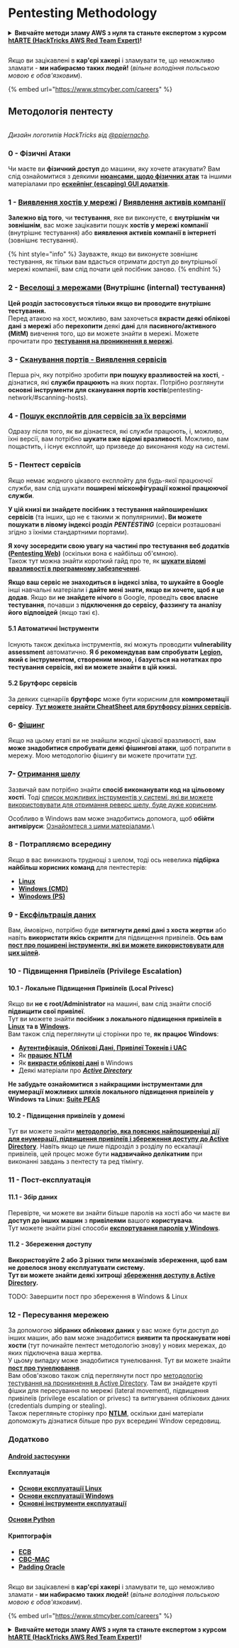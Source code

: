 # Pentesting Methodology

<details>

<summary><strong>Вивчайте методи зламу AWS з нуля та станьте експертом з курсом</strong> <a href="https://training.hacktricks.xyz/courses/arte"><strong>htARTE (HackTricks AWS Red Team Expert)</strong></a><strong>!</strong></summary>

* Ви працюєте в **компанії з кібербезпеки**? Хочете бачити **рекламу своєї компанії на HackTricks**? чи хочете отримати доступ до **останньої версії PEASS або завантажити HackTricks у форматі PDF**? Ознайомтеся з [**ПЛАНАМИ ПЕРЕДПЛАТИ**](https://github.com/sponsors/carlospolop)!
* Відкрийте для себе ексклюзивні [NFT](https://opensea.io/collection/the-peass-family) з нашої колекції [**The PEASS Family**](https://opensea.io/collection/the-peass-family)
* Отримайте офіційний [**PEASS & HackTricks swag**](https://peass.creator-spring.com)
* **Приєднуйтеся до [**💬**](https://emojipedia.org/speech-balloon/) [**Discord групи**](https://discord.gg/hRep4RUj7f) або [**telegram каналу**](https://t.me/peass) чи **підписуйтесь** на мене в **Twitter** 🐦[**@carlospolopm**](https://twitter.com/hacktricks_live)**.
* **Поділіться вашими хакерськими фішками, надіславши Pull Request до репозиторію [hacktricks](https://github.com/carlospolop/hacktricks) або [hacktricks-cloud](https://github.com/carlospolop/hacktricks-cloud)**.

</details>

<figure><img src="../.gitbook/assets/image (1) (1) (1) (1) (1) (1) (1) (1) (1) (1) (1) (1) (1) (1) (1) (1) (1) (1) (1) (1).png" alt=""><figcaption></figcaption></figure>

Якщо ви зацікавлені в **кар'єрі хакері** і зламувати те, що неможливо зламати - **ми набираємо таких людей!** (_вільне володіння польською мовою є обов'язковим_).

{% embed url="https://www.stmcyber.com/careers" %}

## Методологія пентесту

<figure><img src="../.gitbook/assets/HACKTRICKS-logo.svg" alt=""><figcaption></figcaption></figure>

_Дизайн логотипів HackTricks від_ [_@ppiernacho_](https://www.instagram.com/ppieranacho/)_._

### 0 - Фізичні Атаки

Чи маєте ви **фізичний доступ** до машини, яку хочете атакувати? Вам слід ознайомитися з деякими [**нюансами, щодо фізичних атак**](../physical-attacks/physical-attacks.md) та іншими матеріалами про [**ескейпінг (escaping) GUI додатків**](../physical-attacks/escaping-from-gui-applications/).

### 1 - [Виявлення хостів у мережі](pentesting-network/#discovering-hosts) / [Виявлення активів компанії](external-recon-methodology/)

**Залежно від того**, чи **тестування**, яке ви виконуєте, є **внутрішнім чи зовнішнім**, вас може зацікавити пошук **хостів у мережі компанії** (внутрішнє тестування) або **виявлення активів компанії в інтернеті** (зовнішнє тестування).

{% hint style="info" %}
Зауважте, якщо ви виконуєте зовнішнє тестування, як тільки вам вдасться отримати доступ до внутрішньої мережі компанії, вам слід почати цей посібник заново.
{% endhint %}

### 2 - [Веселощі з мережами](pentesting-network/) (Внутрішнє (internal) тестування)

**Цей розділ застосовується тільки якщо ви проводите внутрішнє тестування.**\
Перед атакою на хост, можливо, вам захочеться **вкрасти деякі облікові дані** **з мережі** або **перехопити** деякі **дані** для **пасивного/активного (MitM)** вивчення того, що ви можете знайти в мережі. Можете прочитати про [**тестування на проникнення в мережі**](pentesting-network/#sniffing).

### 3 - [Сканування портів - Виявлення сервісів](pentesting-network/#scanning-hosts)

Перша річ, яку потрібно зробити **при пошуку вразливостей на хості**, - дізнатися, які **служби працюють** на яких портах. Потрібно розглянути **основні інструменти для сканування портів хостів**(pentesting-network/#scanning-hosts).

### 4 - [Пошук експлойтів для сервісів за їх версіями](search-exploits.md)

Одразу після того, як ви дізнаєтеся, які служби працюють, і, можливо, їхні версії, вам потрібно **шукати вже відомі вразливості**. Можливо, вам пощастить, і існує експлойт, що призведе до виконання коду на системі.

### 5 - Пентест сервісів

Якщо немає жодного цікавого експлойту для будь-якої працюючої служби, вам слід шукати **поширені місконфігурації кожної працюючої служби**.

**У цій книзі ви знайдете посібник з тестування найпоширеніших сервісів** (та інших, що не є такими ж популярними)**. Ви можете пошукати в лівому індексі розділ** _**PENTESTING**_  (сервіси розташовані згідно з їхніми стандартними портами).

**Я хочу зосередити свою увагу на частині про тестування веб додатків (**[**Pentesting Web**](../network-services-pentesting/pentesting-web/)**)** (оскільки вона є найбільш об'ємною).\
Також тут можна знайти короткий гайд про те, як [**шукати відомі вразливості в програмному забезпеченні**](search-exploits.md).

**Якщо ваш сервіс не знаходиться в індексі зліва, то шукайте в Google** інші навчальні матеріали і **дайте мені знати, якщо ви хочете, щоб я це додав**. Якщо ви **не знайдете нічого** в Google, проведіть **своє власне тестування**, почавши з **підключення до сервісу, фаззингу та аналізу його відповідей** (якщо такі є).

#### 5.1 Автоматичні Інструменти

Існують також декілька інструментів, які можуть проводити **vulnerability assessment** автоматично. **Я б рекомендував вам спробувати** [**Legion**](https://github.com/carlospolop/legion)**, який є інструментом, створеним мною, і базується на нотатках про тестування сервісів, які ви можете знайти в цій книзі.**

#### 5.2 Брутфорс сервісів

За деяких сценаріїв **брутфорс** може бути корисним для **компрометації** **сервісу**. [**Тут можете знайти CheatSheet для брутфорсу різних сервісів**](brute-force.md)**.**

### 6- [Фішинг](phishing-methodology/)

Якщо на цьому етапі ви не знайшли жодної цікавої вразливості, вам **може знадобитися спробувати деякі фішингові атаки**, щоб потрапити в мережу. Мою методологію фішингу ви можете прочитати [тут](phishing-methodology/).

### 7- [Отримання шелу](shells/)

Зазвичай вам потрібно знайти **спосіб виконанувати код на цільовому хості**. Тоді [список можливих інструментів у системі, які ви можете використовувати для отримання реверс шелу, буде дуже корисним](shells/).

Особливо в Windows вам може знадобитись допомога, щоб **обійти антивіруси**: [Ознайомтеся з цими матеріалами](../windows-hardening/av-bypass.md)**.**\\

### 8 - Потрапляємо всередину

Якщо в вас виникають труднощі з шелом, тоді ось невелика **підбірка найбільш корисних команд** для пентестерів:

* [**Linux**](../linux-hardening/useful-linux-commands/)
* [**Windows (CMD)**](../windows-hardening/basic-cmd-for-pentesters.md)
* [**Winodows (PS)**](../windows-hardening/basic-powershell-for-pentesters/)

### 9 - [Ексфільтрація даних](exfiltration.md)

Вам, ймовірно, потрібно буде **витягнути деякі дані з хоста жертви** або навіть **використати якісь скрипти** для підвищення привілеїв. **Ось вам** [**пост про поширені інструменти, які ви можете використовувати для цих цілей**](exfiltration.md)**.**

### 10 - Підвищення Привілеїв (Privilege Escalation)

#### 10.1 - Локальне Підвищення Привілеїв (Local Privesc)

Якщо ви **не є root/Administrator** на машині, вам слід знайти спосіб **підвищити свої привілеї**.\
Тут ви можете знайти **посібник з локального підвищення привілеїв в** [**Linux**](../linux-hardening/privilege-escalation/) **та в**  [**Windows**](../windows-hardening/windows-local-privilege-escalation/)**.**\
Вам також слід переглянути ці сторінки про те, **як працює Windows**:

* [**Аутентифікація, Облікові Дані, Привілеї Токенів і UAC**](../windows-hardening/authentication-credentials-uac-and-efs.md)
* Як [**працює NTLM**](../windows-hardening/ntlm/)
* Як [**викрасти облікові дані**](broken-reference/) в Windows
* Деякі матеріали про [_**Active Directory**_](../windows-hardening/active-directory-methodology/)

**Не забудьте ознайомитися з найкращими інструментами для енумерації можливих шляхів локального підвищення привілеїв у Windows та Linux:** [**Suite PEAS**](https://github.com/carlospolop/privilege-escalation-awesome-scripts-suite)

#### 10.2 - Підвищення привілеїв у домені

Тут ви можете знайти [**методологію, яка пояснює найпоширеніші дії для енумерації, підвищення привілеїв і збереження доступу до Active Directory**](../windows-hardening/active-directory-methodology/). Навіть якщо це лише підрозділ з розділу по ескалації привілеїв, цей процес може бути **надзвичайно делікатним** при виконанні завдань з пентесту та ред тімінгу.

### 11 - Пост-експлуатація

#### 11.1 - Збір даних

Перевірте, чи можете ви знайти більше паролів на хості або чи маєте ви **доступ до інших машин** з **привілеями** вашого **користувача**.\
Тут можете знайти різні способи [**експортування паролів у Windows**](broken-reference/).

#### 11.2 - Збереження доступу

**Використовуйте 2 або 3 різних типи механізмів збереження, щоб вам не довелося знову експлуатувати систему.**\
**Тут ви можете знайти деякі хитрощі** [**збереження доступу в Active Directory**](../windows-hardening/active-directory-methodology/#persistence)**.**

TODO: Завершити пост про збереження в Windows & Linux

### 12 - Пересування мережею

За допомогою **зібраних облікових даних** у вас може бути доступ до інших машин, або вам може знадобитися **виявити та просканувати нові хости** (тут починайте пентест методологію знову) у нових мережах, до яких підключена ваша жертва.\
У цьому випадку може знадобитися тунелювання. Тут ви можете знайти [**пост про тунелювання**](tunneling-and-port-forwarding.md).\
Вам обов'язково також слід переглянути пост про [методологію тестування на проникнення в Active Directory](../windows-hardening/active-directory-methodology/). Там ви знайдете круті фішки для пересування по мережі (lateral movement), підвищення привілеїв (privilege escalation or privesc) та витягування облікових даних (credentials dumping or stealing).\
Також перегляньте сторінку про [**NTLM**](../windows-hardening/ntlm/), оскільки дані матеріали допоможуть дізнатися більше про рух всередині Window середовищ.

### Додатково

#### [Android застосунки](../mobile-pentesting/android-app-pentesting/)

#### Експлуатація

* [**Основи експлуатації Linux**](../exploiting/linux-exploiting-basic-esp/)
* [**Основи експлуатації Windows**](../exploiting/windows-exploiting-basic-guide-oscp-lvl.md)
* [**Основні інструменти експлуатації**](../exploiting/tools/)

#### [Основи Python](python/)

#### Криптографія

* [**ECB**](../cryptography/electronic-code-book-ecb.md)
* [**CBC-MAC**](../cryptography/cipher-block-chaining-cbc-mac-priv.md)
* [**Padding Oracle**](../cryptography/padding-oracle-priv.md)

<figure><img src="../.gitbook/assets/image (1) (1) (1) (1) (1) (1) (1) (1) (1) (1) (1) (1) (1) (1) (1) (1) (1) (1) (1) (1).png" alt=""><figcaption></figcaption></figure>

Якщо ви зацікавлені в **кар'єрі хакері** і зламувати те, що неможливо зламати - **ми набираємо таких людей!** (_вільне володіння польською мовою є обов'язковим_).

{% embed url="https://www.stmcyber.com/careers" %}

<details>

<summary><strong>Вивчайте методи зламу AWS з нуля та станьте експертом з курсом</strong> <a href="https://training.hacktricks.xyz/courses/arte"><strong>htARTE (HackTricks AWS Red Team Expert)</strong></a><strong>!</strong></summary>

* Ви працюєте в **компанії з кібербезпеки**? Хочете бачити **рекламу своєї компанії на HackTricks**? чи хочете отримати доступ до **останньої версії PEASS або завантажити HackTricks у форматі PDF**? Ознайомтеся з [**ПЛАНАМИ ПЕРЕДПЛАТИ**](https://github.com/sponsors/carlospolop)!
* Відкрийте для себе ексклюзивні [NFT](https://opensea.io/collection/the-peass-family) з нашої колекції [**The PEASS Family**](https://opensea.io/collection/the-peass-family)
* Отримайте офіційний [**PEASS & HackTricks swag**](https://peass.creator-spring.com)
* **Приєднуйтеся до [**💬**](https://emojipedia.org/speech-balloon/) [**Discord групи**](https://discord.gg/hRep4RUj7f) або [**telegram каналу**](https://t.me/peass) чи **підписуйтесь** на мене в **Twitter** 🐦[**@carlospolopm**](https://twitter.com/hacktricks_live)**.
* **Поділіться вашими хакерськими фішками, надіславши Pull Request до репозиторію [hacktricks](https://github.com/carlospolop/hacktricks) або [hacktricks-cloud](https://github.com/carlospolop/hacktricks-cloud)**.

</details>
